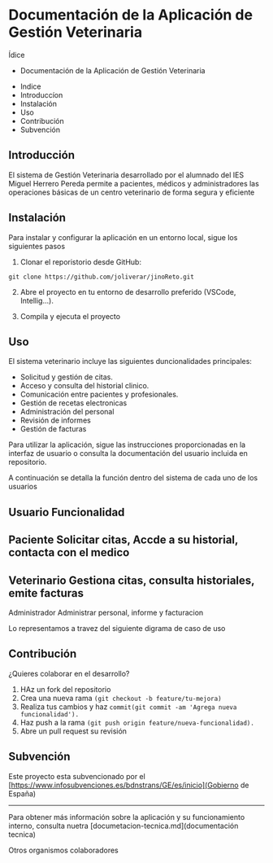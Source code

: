 # Documentación de la Aplicación de Gestión Veterinaria
Ídice
 
- Documentación de la Aplicación de Gestión Veterinaria
* Indice
* Introduccíon
* Instalación
* Uso
* Contribución
* Subvención

## Introducción

El sistema de Gestión Veterinaria desarrollado por el alumnado del IES Miguel Herrero Pereda permite a pacientes, médicos y administradores las operaciones básicas de un centro veterinario de forma segura y eficiente

## Instalación

Para instalar y configurar la aplicación en un entorno local, sigue los siguientes pasos

1. Clonar el reporistorio desde GitHub:

``` git clone https://github.com/joliverar/jinoReto.git ```

2. Abre el proyecto en tu entorno de desarrollo preferido (VSCode, Intellig...).

3. Compila y ejecuta el proyecto

## Uso

El sistema veterinario incluye las siguientes duncionalidades principales:

* Solicitud y gestión de citas.
* Acceso y consulta del historial clinico.
* Comunicación entre pacientes y profesionales.
* Gestión de recetas electronicas
* Administración del personal
* Revisión de informes
* Gestión de facturas

Para utilizar la aplicación, sigue las instrucciones proporcionadas en la interfaz de usuario o consulta la documentación del usuario incluida en repositorio.

A continuación se detalla la función dentro del sistema de cada uno de los usuarios


Usuario      Funcionalidad
--------------------------------
Paciente      Solicitar citas, Accde a su historial, contacta con el medico
--------------------------------
Veterinario   Gestiona citas, consulta historiales, emite facturas
----------------------------------
Administrador   Administrar personal, informe y facturacion

Lo representamos a travez del siguiente digrama de caso de uso

## Contribución

¿Quieres colaborar en el desarrollo?

1. HAz un fork del repositorio
2. Crea una nueva rama ```(git checkout -b feature/tu-mejora) ```
3. Realiza tus cambios y haz ```commit(git commit -am 'Agrega nueva funcionalidad').```
4. Haz push a la rama ```(git push origin feature/nueva-funcionalidad).```
5. Abre un pull request su revisión

## Subvención

Este proyecto esta subvencionado por el [https://www.infosubvenciones.es/bdnstrans/GE/es/inicio](Gobierno de España)

---

Para obtener más información sobre la aplicación y su funcionamiento interno, consulta nuetra [documetacion-tecnica.md](documentación tecnica)

Otros organismos colaboradores


<img href ='[https://www.educantabria.es/documents/8911298/8913497/logoIESMHP.png]'>
